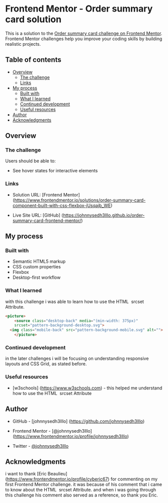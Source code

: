 # Frontend Mentor - Order summary card solution

This is a solution to the [Order summary card challenge on Frontend Mentor](https://www.frontendmentor.io/challenges/order-summary-component-QlPmajDUj). Frontend Mentor challenges help you improve your coding skills by building realistic projects. 

## Table of contents

- [Overview](#overview)
  - [The challenge](#the-challenge)
  - [Links](#links)
- [My process](#my-process)
  - [Built with](#built-with)
  - [What I learned](#what-i-learned)
  - [Continued development](#continued-development)
  - [Useful resources](#useful-resources)
- [Author](#author)
- [Acknowledgments](#acknowledgments)

## Overview

### The challenge
Users should be able to:

- See hover states for interactive elements

### Links

- Solution URL: [Frontend Mentor] (https://www.frontendmentor.io/solutions/order-summary-card-component-built-with-css-flexbox-jUsqajb_WE)

- Live Site URL: [GitHub] (https://johnnysedh3lllo.github.io/order-summary-card-frontend-mentor/)

## My process

### Built with

- Semantic HTML5 markup
- CSS custom properties
- Flexbox
- Desktop-first workflow

### What I learned
with this challenge i was able to learn how to use the HTML <source> srcset Attribute.

```html
<picture>
    <source class="desktop-back" media="(min-width: 375px)" 
    srcset="pattern-background-desktop.svg">
  <img class="mobile-back" src="pattern-background-mobile.svg" alt="">
    </picture>
```

### Continued development
in the later challenges i will be focusing on understanding responsive layouts and CSS Grid, as stated before.

### Useful resources

- [w3schools] (https://www.w3schools.com) - this helped me understand how to use the HTML <source> srcset Attribute


## Author
- GitHub - [johnnysedh3lllo] (https://github.com/johnnysedh3lllo)

- Frontend Mentor - [@johnnysedh3lllo] (https://www.frontendmentor.io/profile/johnnysedh3lllo)

- Twitter - [@johnnysedh3lllo](https://www.twitter.com/johnnysedh3lllo)

## Acknowledgments
i want to thank [Eric Beaulieu] (https://www.frontendmentor.io/profile/cyberic67) for commenting on my first Frontend Mentor challenge. it was because of his comment that i came to know about the HTML <source> srcset Attribute. and when i was going through this challenge his comment also served as a reference, so thank you Eric.
